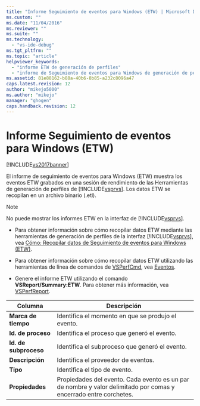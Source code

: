 ```yaml
---
title: "Informe Seguimiento de eventos para Windows (ETW) | Microsoft Docs"
ms.custom: ""
ms.date: "11/04/2016"
ms.reviewer: ""
ms.suite: ""
ms.technology: 
  - "vs-ide-debug"
ms.tgt_pltfrm: ""
ms.topic: "article"
helpviewer_keywords: 
  - "informe ETW de generación de perfiles"
  - "informe de Seguimiento de eventos para Windows de generación de perfiles"
ms.assetid: 81e88162-b88a-40b6-8b85-a232c8096a47
caps.latest.revision: 12
author: "mikejo5000"
ms.author: "mikejo"
manager: "ghogen"
caps.handback.revision: 12
---
```

# Informe Seguimiento de eventos para Windows (ETW)
[!INCLUDE[vs2017banner](../code-quality/includes/vs2017banner.md)]

El informe de seguimiento de eventos para Windows \(ETW\) muestra los eventos ETW grabados en una sesión de rendimiento de las Herramientas de generación de perfiles de [!INCLUDE[vsprvs](../code-quality/includes/vsprvs_md.md)].  Los datos ETW se recopilan en un archivo binario \(.etl\).  
  
> [!NOTE]
>  No puede mostrar los informes ETW en la interfaz de [!INCLUDE[vsprvs](../code-quality/includes/vsprvs_md.md)].  
  
-   Para obtener información sobre cómo recopilar datos ETW mediante las herramientas de generación de perfiles de la interfaz [!INCLUDE[vsprvs](../code-quality/includes/vsprvs_md.md)], vea [Cómo: Recopilar datos de Seguimiento de eventos para Windows \(ETW\)](../Topic/How%20to:%20Collect%20Event%20Tracing%20for%20Windows%20\(ETW\)%20Data.md).  
  
-   Para obtener información sobre cómo recopilar datos ETW utilizando las herramientas de línea de comandos de [VSPerfCmd](../profiling/vsperfcmd.md), vea [Eventos](../profiling/events-vsperfcmd.md).  
  
-   Genere el informe ETW utilizando el comando **VSReport\/Summary:ETW**.  Para obtener más información, vea [VSPerfReport](../profiling/vsperfreport.md).  
  
|Columna|Descripción|  
|-------------|-----------------|  
|**Marca de tiempo**|Identifica el momento en que se produjo el evento.|  
|**Id. de proceso**|Identifica el proceso que generó el evento.|  
|**Id. de subproceso**|Identifica el subproceso que generó el evento.|  
|**Descripción**|Identifica el proveedor de eventos.|  
|**Tipo**|Identifica el tipo de evento.|  
|**Propiedades**|Propiedades del evento.  Cada evento es un par de nombre y valor delimitado por comas y encerrado entre corchetes.|